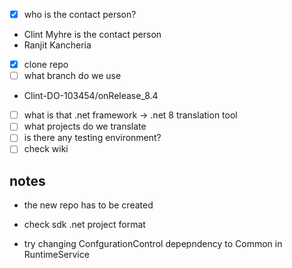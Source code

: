 - [x] who is the contact person?
- Clint Myhre is the contact person
- Ranjit Kancheria

- [x] clone repo 
- [ ] what branch do we use
- Clint-DO-103454/onRelease_8.4
- [ ] what is that .net framework -> .net 8 translation tool
- [ ] what projects do we translate
- [ ] is there any testing environment?
- [ ] check wiki

## notes
- the new repo has to be created
- check sdk .net project format

- try changing ConfgurationControl depepndency to Common in RuntimeService